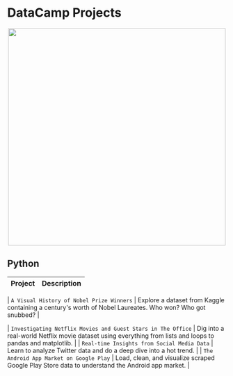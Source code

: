 # DataCamp Projects

<p align="center"> 
<img src="https://cdn.datacamp.com/main-app/assets/brand/logos/DataCamp_Horizontal_RGB-d196011f63ebda76dc5c9772425cf9541b8639af842d5e5476ef10f2460ed1e4.png" width="500">
</p>


## Python
| Project | Description |
| --- | --- |

| `A Visual History of Nobel Prize Winners` | Explore a dataset from Kaggle containing a century's worth of Nobel Laureates. Who won? Who got snubbed? |

| `Investigating Netflix Movies and Guest Stars in The Office` | Dig into a real-world Netflix movie dataset using everything from lists and loops to pandas and matplotlib. |
| `Real-time Insights from Social Media Data` | Learn to analyze Twitter data and do a deep dive into a hot trend. |
| `The Android App Market on Google Play` | Load, clean, and visualize scraped Google Play Store data to understand the Android app market. |

